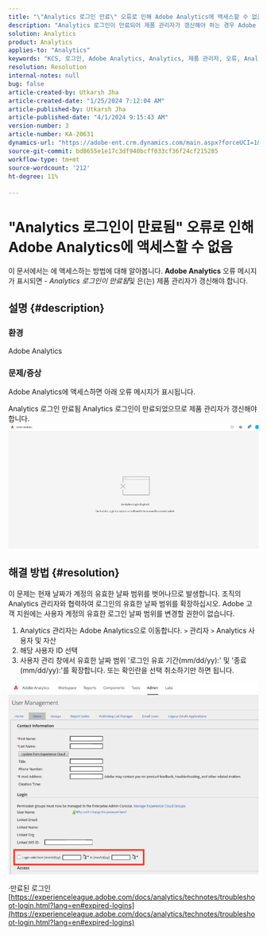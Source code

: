 ```yaml
---
title: "\"Analytics 로그인 만료\" 오류로 인해 Adobe Analytics에 액세스할 수 없음"
description: "Analytics 로그인이 만료되어 제품 관리자가 갱신해야 하는 경우 Adobe Analytics에 액세스하는 방법을 알아봅니다."
solution: Analytics
product: Analytics
applies-to: "Analytics"
keywords: "KCS, 로그인, Adobe Analytics, Analytics, 제품 관리자, 오류, Analytics 로그인 만료됨"
resolution: Resolution
internal-notes: null
bug: false
article-created-by: Utkarsh Jha
article-created-date: "1/25/2024 7:12:04 AM"
article-published-by: Utkarsh Jha
article-published-date: "4/1/2024 9:15:43 AM"
version-number: 3
article-number: KA-20631
dynamics-url: "https://adobe-ent.crm.dynamics.com/main.aspx?forceUCI=1&pagetype=entityrecord&etn=knowledgearticle&id=42251a07-51bb-ee11-a569-6045bd006b3d"
source-git-commit: bd8655e1e17c3df940bcff033cf36f24cf215285
workflow-type: tm+mt
source-wordcount: '212'
ht-degree: 11%

---
```


# &quot;Analytics 로그인이 만료됨&quot; 오류로 인해 Adobe Analytics에 액세스할 수 없음


이 문서에서는 에 액세스하는 방법에 대해 알아봅니다. <b>Adobe Analytics</b> 오류 메시지가 표시되면 - *Analytics 로그인이 만료됨*&#x200B;및 은(는) 제품 관리자가 갱신해야 합니다.

## 설명 {#description}


### <b>환경</b>

Adobe Analytics



### <b>문제/증상</b>

Adobe Analytics에 액세스하면 아래 오류 메시지가 표시됩니다.

Analytics 로그인 만료됨 Analytics 로그인이 만료되었으므로 제품 관리자가 갱신해야 합니다.
 <br>![](assets/___43251a07-51bb-ee11-a569-6045bd006b3d___.jpeg)

## 해결 방법 {#resolution}


이 문제는 현재 날짜가 계정의 유효한 날짜 범위를 벗어나므로 발생합니다. 조직의 Analytics 관리자와 협력하여 로그인의 유효한 날짜 범위를 확장하십시오. Adobe 고객 지원에는 사용자 계정의 유효한 로그인 날짜 범위를 변경할 권한이 없습니다.

1. Analytics 관리자는 Adobe Analytics으로 이동합니다. `>`  관리자 `>`  Analytics 사용자 및 자산
2. 해당 사용자 ID 선택
3. 사용자 관리 창에서 유효한 날짜 범위 &#39;로그인 유효 기간(mm/dd/yy):&#39; 및 &#39;종료(mm/dd/yy):&#39;를 확장합니다. 또는 확인란을 선택 취소하기만 하면 됩니다.


![](assets/6282c86d-563a-ed11-9db0-0022480869de.png)

·만료된 로그인
[https://experienceleague.adobe.com/docs/analytics/technotes/troubleshoot-login.html?lang=en#expired-logins](https://experienceleague.adobe.com/docs/analytics/technotes/troubleshoot-login.html?lang=en#expired-logins)
